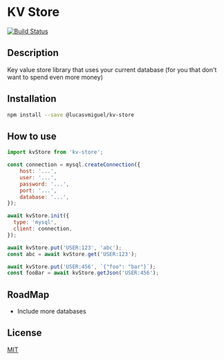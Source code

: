 # KV Store
[![Build Status](https://travis-ci.org/lucasvmiguel/kv-store.svg?branch=master)](https://travis-ci.org/lucasvmiguel/kv-store)

## Description
Key value store library that uses your current database (for you that don't want to spend even more money)

## Installation

```bash
npm install --save @lucasvmiguel/kv-store
```

## How to use
```js
import kvStore from 'kv-store';

const connection = mysql.createConnection({
    host: '...',
    user: '...',
    password: '...',
    port: '...',
    database: '...',
});

await kvStore.init({
  type: 'mysql',
  client: connection,
});

await kvStore.put('USER:123', 'abc');
const abc = await kvStore.get('USER:123');

await kvStore.put('USER:456', `{"foo": "bar"}`);
const fooBar = await kvStore.getJson('USER:456');
```

## RoadMap
* Include more databases

## License

[MIT](LICENSE)
